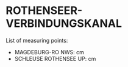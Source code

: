 # ROTHENSEER-VERBINDUNGSKANAL

List of measuring points:

* MAGDEBURG-RO NWS: <Value topic="rivers/pegel-online/RVK/MAGDEBURG-RO_NWS/measurementValue"/> cm
* SCHLEUSE ROTHENSEE UP: <Value topic="rivers/pegel-online/RVK/SCHLEUSE_ROTHENSEE_UP/measurementValue"/> cm
